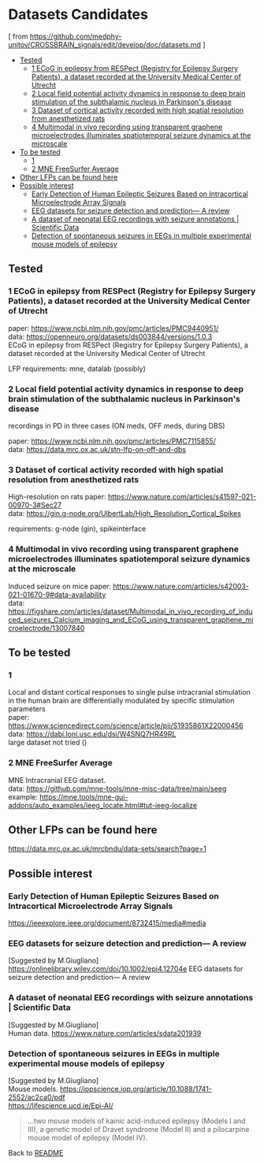 # Datasets Candidates

\[ from https://github.com/medphy-unitov/CROSSBRAIN_signals/edit/develop/doc/datasets.md \]

- [Tested](#tested)
  - [1 ECoG in epilepsy from RESPect (Registry for Epilepsy Surgery Patients), a dataset recorded at the University Medical Center of Utrecht](#1-ecog-in-epilepsy-from-respect-registry-for-epilepsy-surgery-patients-a-dataset-recorded-at-the-university-medical-center-of-utrecht)
  - [2 Local field potential activity dynamics in response to deep brain stimulation of the subthalamic nucleus in Parkinson's disease](#2-local-field-potential-activity-dynamics-in-response-to-deep-brain-stimulation-of-the-subthalamic-nucleus-in-parkinsons-disease)
  - [3 Dataset of cortical activity recorded with high spatial resolution from anesthetized rats](#3-dataset-of-cortical-activity-recorded-with-high-spatial-resolution-from-anesthetized-rats)
  - [4 Multimodal in vivo recording using transparent graphene microelectrodes illuminates spatiotemporal seizure dynamics at the microscale](#4-multimodal-in-vivo-recording-using-transparent-graphene-microelectrodes-illuminates-spatiotemporal-seizure-dynamics-at-the-microscale)
- [To be tested](#to-be-tested)
  - [1](#1)
  - [2 MNE FreeSurfer Average](#2-mne-freesurfer-average)
- [Other LFPs can be found here](#other-lfps-can-be-found-here)
- [Possible interest](#possible-interest)
  - [Early Detection of Human Epileptic Seizures Based on Intracortical Microelectrode Array Signals](#early-detection-of-human-epileptic-seizures-based-on-intracortical-microelectrode-array-signals)
  - [EEG datasets for seizure detection and prediction— A review](#eeg-datasets-for-seizure-detection-and-prediction-a-review)
  - [A dataset of neonatal EEG recordings with seizure annotations | Scientific Data](#a-dataset-of-neonatal-eeg-recordings-with-seizure-annotations--scientific-data)
  - [Detection of spontaneous seizures in EEGs in multiple experimental mouse models of epilepsy](#detection-of-spontaneous-seizures-in-eegs-in-multiple-experimental-mouse-models-of-epilepsy)

## Tested

### 1 ECoG in epilepsy from RESPect (Registry for Epilepsy Surgery Patients), a dataset recorded at the University Medical Center of Utrecht
paper: https://www.ncbi.nlm.nih.gov/pmc/articles/PMC9440951/  
data: https://openneuro.org/datasets/ds003844/versions/1.0.3  
ECoG in epilepsy from RESPect (Registry for Epilepsy Surgery Patients), a dataset recorded at the University Medical Center of Utrecht

LFP
requirements: mne, datalab (possibly)

### 2 Local field potential activity dynamics in response to deep brain stimulation of the subthalamic nucleus in Parkinson's disease
recordings in PD in three cases (ON meds, OFF meds, during DBS)

paper: https://www.ncbi.nlm.nih.gov/pmc/articles/PMC7115855/  
data: https://data.mrc.ox.ac.uk/stn-lfp-on-off-and-dbs  

### 3 Dataset of cortical activity recorded with high spatial resolution from anesthetized rats
High-resolution on rats
paper: https://www.nature.com/articles/s41597-021-00970-3#Sec27  
data: https://gin.g-node.org/UlbertLab/High_Resolution_Cortical_Spikes  

requirements: g-node (gin), spikeinterface

### 4 Multimodal in vivo recording using transparent graphene microelectrodes illuminates spatiotemporal seizure dynamics at the microscale
Induced seizure on mice
paper: https://www.nature.com/articles/s42003-021-01670-9#data-availability  
data: https://figshare.com/articles/dataset/Multimodal_in_vivo_recording_of_induced_seizures_Calcium_imaging_and_ECoG_using_transparent_graphene_microelectrode/13007840  

## To be tested 

### 1
Local and distant cortical responses to single pulse intracranial stimulation in the human brain are differentially modulated by specific stimulation parameters  
paper: https://www.sciencedirect.com/science/article/pii/S1935861X22000456   
data: https://dabi.loni.usc.edu/dsi/W4SNQ7HR49RL   
large dataset not tried ()

### 2 MNE FreeSurfer Average
MNE Intracranial EEG dataset.  
data: https://github.com/mne-tools/mne-misc-data/tree/main/seeg  
example: https://mne.tools/mne-gui-addons/auto_examples/ieeg_locate.html#tut-ieeg-localize


## Other LFPs can be found here 
https://data.mrc.ox.ac.uk/mrcbndu/data-sets/search?page=1

## Possible interest
### Early Detection of Human Epileptic Seizures Based on Intracortical Microelectrode Array Signals
https://ieeexplore.ieee.org/document/8732415/media#media

### EEG datasets for seizure detection and prediction— A review  
\[Suggested by M.Giugliano\]  
https://onlinelibrary.wiley.com/doi/10.1002/epi4.12704e
EEG datasets for seizure detection and prediction— A review


### A dataset of neonatal EEG recordings with seizure annotations | Scientific Data
\[Suggested by M.Giugliano\]  
Human data.
https://www.nature.com/articles/sdata201939


### Detection of spontaneous seizures in EEGs in multiple experimental mouse models of epilepsy
\[Suggested by M.Giugliano\]  
Mouse models.
https://iopscience.iop.org/article/10.1088/1741-2552/ac2ca0/pdf  
https://lifescience.ucd.ie/Epi-AI/  
>...two mouse models of kainic acid-induced epilepsy (Models I and III), a genetic model of Dravet syndrome (Model II) and a pilocarpine mouse model of epilepsy (Model IV).

  

<!-- [This is a comment: it's not visible after publication]
    The link below is just to go back :)
 -->  
  
Back to [README](./../README.md)
